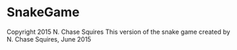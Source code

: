 # SnakeGame
Copyright 2015 N. Chase Squires
     This version of the snake game created by N. Chase Squires, June 2015
